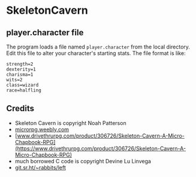 # SkeletonCavern

## player.character file

The program loads a file named `player.character` from the local directory.  Edit this file to alter your character's starting stats.  The file format is like:

```
strength=2
dexterity=1
charisma=1
wits=2
class=wizard
race=halfling
```

## Credits

* Skeleton Cavern is copyright Noah Patterson
 * [microrpg.weebly.com](https://microrpg.weebly.com/)
 * [www.drivethrurpg.com/product/306726/Skeleton-Cavern-A-Micro-Chapbook-RPG](https://www.drivethrurpg.com/product/306726/Skeleton-Cavern-A-Micro-Chapbook-RPG)
* much borrowed C code is copyright Devine Lu Linvega
 * [git.sr.ht/~rabbits/left](https://git.sr.ht/~rabbits/left)